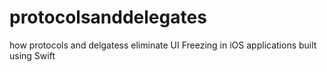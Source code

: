 # protocolsanddelegates
how protocols and delgatess eliminate UI Freezing in iOS applications built using Swift 
